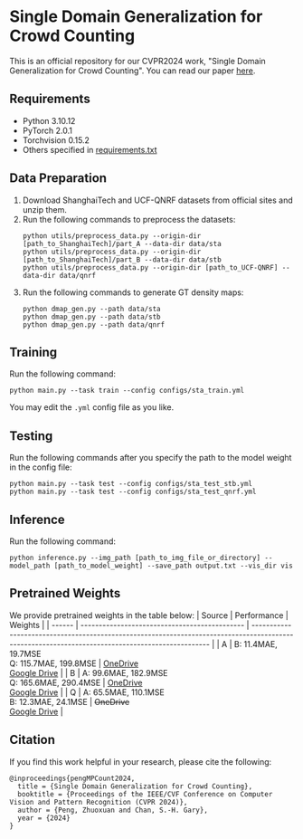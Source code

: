 # Single Domain Generalization for Crowd Counting

This is an official repository for our CVPR2024 work, "Single Domain Generalization for Crowd Counting". You can read our paper [here](https://arxiv.org/pdf/2403.09124.pdf).

## Requirements
* Python 3.10.12
* PyTorch 2.0.1
* Torchvision 0.15.2
* Others specified in [requirements.txt](requirements.txt)

## Data Preparation
1. Download ShanghaiTech and UCF-QNRF datasets from official sites and unzip them.
2. Run the following commands to preprocess the datasets:
    ```
    python utils/preprocess_data.py --origin-dir [path_to_ShanghaiTech]/part_A --data-dir data/sta
    python utils/preprocess_data.py --origin-dir [path_to_ShanghaiTech]/part_B --data-dir data/stb
    python utils/preprocess_data.py --origin-dir [path_to_UCF-QNRF] --data-dir data/qnrf
    ```
3. Run the following commands to generate GT density maps:
    ```
    python dmap_gen.py --path data/sta
    python dmap_gen.py --path data/stb
    python dmap_gen.py --path data/qnrf
    ```

## Training
Run the following command:
```
python main.py --task train --config configs/sta_train.yml
```
You may edit the `.yml` config file as you like.

## Testing
Run the following commands after you specify the path to the model weight in the config file:
```
python main.py --task test --config configs/sta_test_stb.yml
python main.py --task test --config configs/sta_test_qnrf.yml
```

## Inference
Run the following command:
```
python inference.py --img_path [path_to_img_file_or_directory] --model_path [path_to_model_weight] --save_path output.txt --vis_dir vis
```

## Pretrained Weights
We provide pretrained weights in the table below:
| Source | Performance                                   | Weights                                                                                                                                          |
| ------ | --------------------------------------------- | ------------------------------------------------------------------------------------------------------------------------------------------------ |
| A      | B: 11.4MAE, 19.7MSE<br>Q: 115.7MAE, 199.8MSE  | [OneDrive](https://hkustconnect-my.sharepoint.com/:u:/g/personal/zpengac_connect_ust_hk/EaWnUPugulxIiP4gK2F_bqcBJwJhru0aWa8JH6l8Dbk5DQ?e=2B0kJP)<br>[Google Drive](https://drive.google.com/file/d/1yHHZZTOaQ9fM56QuDB1HIna4K1p297nG/view?usp=sharing) |
| B      | A: 99.6MAE, 182.9MSE<br>Q: 165.6MAE, 290.4MSE | [OneDrive](https://hkustconnect-my.sharepoint.com/:u:/g/personal/zpengac_connect_ust_hk/EZp54KXswPVFnXHP2dhIGRABUZYrH4ZXaxBr5y9M7io2Bg?e=DnGP6v)<br>[Google Drive](https://drive.google.com/file/d/1sYGMGNOqj0OUEz-5zE9S1G7hjOzmtJsZ/view?usp=sharing) |
| Q      | A: 65.5MAE, 110.1MSE<br>B: 12.3MAE, 24.1MSE   | ~~OneDrive~~<br>[Google Drive](https://drive.google.com/file/d/16zqOyKsEevoxSFOCNcUakdIq0dsAns5v/view?usp=sharing) |

## Citation
If you find this work helpful in your research, please cite the following:
```
@inproceedings{pengMPCount2024,
  title = {Single Domain Generalization for Crowd Counting},
  booktitle = {Proceedings of the IEEE/CVF Conference on Computer Vision and Pattern Recognition (CVPR 2024)},
  author = {Peng, Zhuoxuan and Chan, S.-H. Gary},
  year = {2024}
}
```
